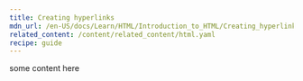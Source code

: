 ```yaml
---
title: Creating hyperlinks
mdn_url: /en-US/docs/Learn/HTML/Introduction_to_HTML/Creating_hyperlinks
related_content: /content/related_content/html.yaml
recipe: guide
---
```

some content here

